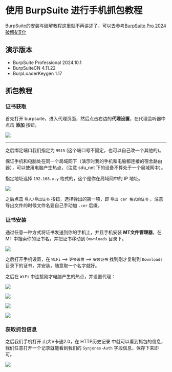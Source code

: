 # 使用 BurpSuite 进行手机抓包教程

BurpSuite的安装与破解教程这里就不再讲述了，可以去参考[BurpSuite Pro 2024 破解&汉化](https://nfbyte.com/archives/burpsuite-pro-2024-po-jie-han-hua)

## 演示版本

- BurpSuite Professional 2024.10.1
- BurpSuiteCN 4.11.22
- BurpLoaderKeygen 1.17

## 抓包教程

### 证书获取

首先打开 burpsuite，进入代理页面，然后点击右边的**代理设置**，在代理监听器中点击 **添加** 按钮。

![](../assets/proxy.png)

----

之后绑定端口我们指定为 `9915` (这个端口号不固定，也可以自己改一个其他的)。

保证手机和电脑处在同一个局域网下（演示时我的手机和电脑都连接的宿舍路由器），可以使用电脑产生热点，（注意 sdu_net 下的设备不算处于一个局域网中）。

指定地址选择 `192.168.x.y` 格式的，这个是你在局域网中的 IP 地址。

![](../assets/new_listener.png)

之后点击 `导入/导出证书` 按钮，选择弹出的第一项，即 `导出 cer 格式的证书` ，注意导出文件的时候文件名要自己手动加 `.cer` 后缀。



### 证书安装

通过任意一种方式将证书发送到你的手机上，并且手机安装 **MT文件管理器**，在 MT 中搜索你的证书名，并把证书移动到 `Downloads` 目录下。

![](../assets/move.png)

之后打开手机设置，在 `WiFi` --> `更多设置` --> `安装证书` 找到刚才复制到 `Downloads` 目录下的证书，并安装，随意取一个名字就好。

之后在 `WiFi` 中连接刚才电脑产生的热点，并设置代理：

![](../assets/install1.png)

![](../assets/install2.png)

![](../assets/install3.png)

![](../assets/image.png)



 ### 获取抓包信息

之后我们手机打开 山大V卡通2.0，在 HTTP历史记录 中就可以看到抓包的信息，我们任意打开一个记录就能看到我们的 `Synjones-Auth` 字段信息，保存下来即可。

![](../assets/end.png)

